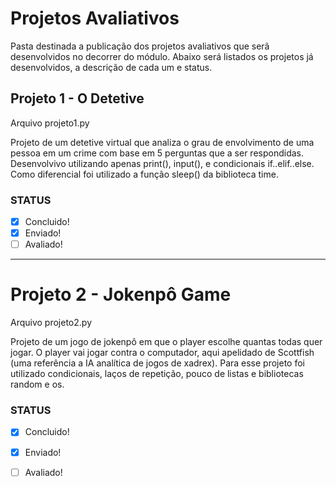 # Projetos Avaliativos
Pasta destinada a publicação dos projetos avaliativos que serã desenvolvidos no decorrer do módulo. 
Abaixo será listados os projetos já desenvolvidos, a descrição de cada um e status.

## Projeto 1 - O Detetive
  Arquivo projeto1.py
  
  Projeto de um detetive virtual que analiza o grau de envolvimento de uma pessoa em um crime com base em 5 perguntas que a ser respondidas. Desenvolvivo utilizando apenas print(), input(), e condicionais if..elif..else. Como diferencial foi utilizado a função sleep()
da biblioteca time.
 
### STATUS
- [x] Concluido!
- [x] Enviado!
- [ ] Avaliado!

---

# Projeto 2 - Jokenpô Game
  Arquivo projeto2.py

  Projeto de um jogo de jokenpô em que o player escolhe quantas todas quer jogar. O player vai jogar contra o computador, aqui apelidado de Scottfish (uma referência a IA analítica de jogos de xadrex). Para esse projeto foi utilizado condicionais, laços de repetição, pouco de listas e bibliotecas random e os.

### STATUS
- [x] Concluido!
- [x] Enviado!
- [ ] Avaliado!

  
